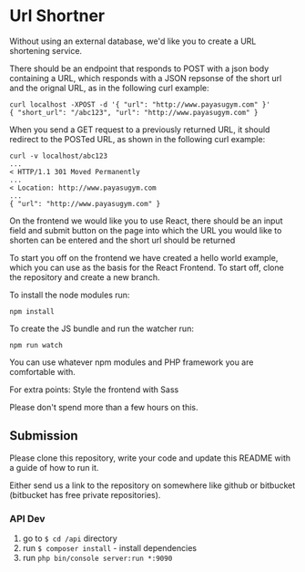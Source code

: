 # Url Shortner

Without using an external database, we'd like you to create a URL shortening service. 

There should be an endpoint that responds to POST with a json body containing a URL, which responds with a JSON repsonse of the short url and the orignal URL, as in the following curl example:

~~~
curl localhost -XPOST -d '{ "url": "http://www.payasugym.com" }'
{ "short_url": "/abc123", "url": "http://www.payasugym.com" }
~~~
When you send a GET request to a previously returned URL, it should redirect to the POSTed URL, as shown in the following curl example:

~~~
curl -v localhost/abc123
...
< HTTP/1.1 301 Moved Permanently
...
< Location: http://www.payasugym.com
...
{ "url": "http://www.payasugym.com" }
~~~
On the frontend we would like you to use React, there should be an input field and submit button on the page into which the URL you would like to shorten can be entered and the short url should be returned 

To start you off on the frontend we have created a hello world example, which you can use as the basis for the React Frontend.
To start off, clone the repository and create a new branch.

To install the node modules run:
~~~
npm install
~~~

To create the JS bundle and run the watcher run:
~~~
npm run watch
~~~

You can use whatever npm modules and PHP framework you are comfortable with. 

For extra points: Style the frontend with Sass

Please don't spend more than a few hours on this.

## Submission

Please clone this repository, write your code and update this README with a guide of how to run it.

Either send us a link to the repository on somewhere like github or bitbucket (bitbucket has free private repositories).


### API Dev

1. go to `$ cd /api` directory
2. run `$ composer install` - install dependencies
3. run `php bin/console server:run *:9090
`


